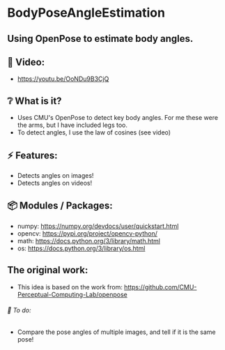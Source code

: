 # BodyPoseAngleEstimation

## Using OpenPose to estimate body angles.

## :cinema: Video:
* https://youtu.be/OoNDu9B3CjQ

## :grey_question: What is it?
* Uses CMU's OpenPose to detect key body angles. For me these were the arms, but I have included legs too.
* To detect angles, I use the law of cosines (see video)
## :zap: Features:
* Detects angles on images!
* Detects angles on videos!

## :package: Modules / Packages:
* numpy: https://numpy.org/devdocs/user/quickstart.html
* opencv: https://pypi.org/project/opencv-python/
* math: https://docs.python.org/3/library/math.html
* os: https://docs.python.org/3/library/os.html

## The original work:
* This idea is based on the work from:
https://github.com/CMU-Perceptual-Computing-Lab/openpose

###### :hammer: To do:
* Compare the pose angles of multiple images, and tell if it is the same pose!
